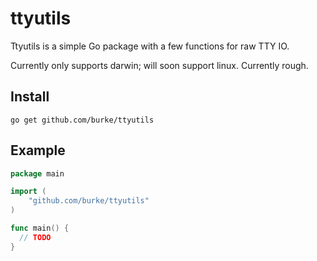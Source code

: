# ttyutils

Ttyutils is a simple Go package with a few functions for raw TTY IO.

Currently only supports darwin; will soon support linux. Currently rough.

## Install

    go get github.com/burke/ttyutils

## Example

```go
package main

import (
	"github.com/burke/ttyutils"
)

func main() {
  // TODO
}
```
